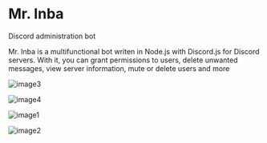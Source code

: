 # Mr. Inba
Discord administration bot

Mr. Inba is a multifunctional bot writen in Node.js with Discord.js for Discord servers. With it, you can grant permissions to users, delete unwanted messages, view server information, mute or delete users and more

![image3](https://i.imgur.com/ZuPIimk.png)

![image4](https://i.imgur.com/JiBblvK.png)

![image1](https://i.imgur.com/yIyyALi.png)

![image2](https://i.imgur.com/goo4RIb.png)
